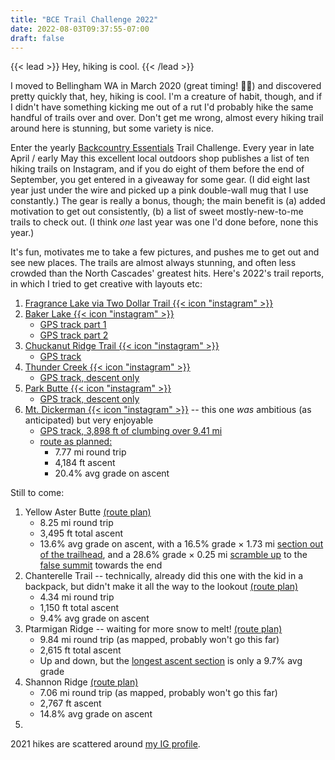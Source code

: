 ```yaml
---
title: "BCE Trail Challenge 2022"
date: 2022-08-03T09:37:55-07:00
draft: false
---
```


{{< lead >}}
Hey, hiking is cool.
{{< /lead >}}

I moved to Bellingham WA in March 2020 (great timing! 🦠😷) and discovered pretty quickly that, hey, hiking is cool. I'm a creature of habit, though, and if I didn't have something kicking me out of a rut I'd probably hike the same handful of trails over and over. Don't get me wrong, almost every hiking trail around here is stunning, but some variety is nice.

Enter the yearly [Backcountry Essentials](https://backcountryessentials.net) Trail Challenge. Every year in late April / early May this excellent local outdoors shop publishes a list of ten hiking trails on Instagram, and if you do eight of them before the end of September, you get entered in a giveaway for some gear. (I did eight last year just under the wire and picked up a pink double-wall mug that I use constantly.) The gear is really a bonus, though; the main benefit is (a) added motivation to get out consistently, (b) a list of sweet mostly-new-to-me trails to check out. (I think *one* last year was one I'd done before, none this year.)

It's fun, motivates me to take a few pictures, and pushes me to get out and see new places. The trails are almost always stunning, and often less crowded than the North Cascades' greatest hits. Here's 2022's trail reports, in which I tried to get creative with layouts etc:

1. [Fragrance Lake via Two Dollar Trail {{< icon "instagram" >}}](https://www.instagram.com/p/Cd4DFmJPYK9/)
2. [Baker Lake {{< icon "instagram" >}}](https://www.instagram.com/p/CfpCAE1PUwr/)
   - [GPS track part 1](https://www.gaiagps.com/map/?loc=15.2/-121.6780/48.6524&pubLink=52TWvWfCsYsu5sCc0ebriT8J&trackId=22e0f9654e2099e3f882614705c917ec)
   - [GPS track part 2](https://www.gaiagps.com/map/?loc=15.2/-121.6780/48.6524&pubLink=52TWvWfCsYsu5sCc0ebriT8J&trackId=22e0f9654e2099e3f882614705c917ec)
3. [Chuckanut Ridge Trail {{< icon "instagram" >}}](https://www.instagram.com/p/CfP3g9DJ0JH/)
   - [GPS track](https://www.gaiagps.com/map/?loc=14.3/-122.4922/48.6893&pubLink=VmXZI9c2DFuIngWc0djOhBaO&trackId=b54e7c5b56eedf04fe62b7afb8d5aad2)
4. [Thunder Creek {{< icon "instagram" >}}](https://www.instagram.com/p/Cf2CmNxvoUs/)
   - [GPS track, descent only](https://www.gaiagps.com/map/?loc=13.0/-121.0960/48.6543&pubLink=VeIiz57feK1C9xjAd12UmW8y&trackId=006d9a8dcc7355ec893778f671b4573d)
5. [Park Butte {{< icon "instagram" >}}](https://www.instagram.com/p/CgvpmF6uF1J/)
   - [GPS track, descent only](https://www.gaiagps.com/map/?loc=14.3/-121.8405/48.7121&pubLink=eor1ONrUz8CWxnATfyyVBe9D&trackId=16de681c340c18079e1017ff177ee2d9)
6. [Mt. Dickerman {{< icon "instagram" >}}](https://www.instagram.com/p/ChX9lS7Pz7p/) -- this one _was_ ambitious (as anticipated) but very enjoyable
   - [GPS track, 3,898 ft of clumbing over 9.41 mi](https://www.gaiagps.com/map/?loc=14.0/-121.4907/48.0603&pubLink=x0OaLmEYWfqMCuNLdBtYygwz&trackId=02b653f34a09a84fd3d18c0591abbc64)
   - [route as planned:](https://www.gaiagps.com/map/?loc=16.7/-121.4731/48.0677&pubLink=AEodvXVtUtfR66FXSjDUfVMV&trackId=fbc85b3e-9cd8-4916-b2b8-1f1a80150918)
     - 7.77 mi round trip
     - 4,184 ft ascent
     - 20.4% avg grade on ascent


Still to come:
1. Yellow Aster Butte [(route plan)](https://www.gaiagps.com/map/?loc=8.1/-122.3481/48.4965&pubLink=LzLVBZsmhs6afqVtCHi7M8E8&trackId=545fcc03-da05-4913-8750-af4d400cc775)
   - 8.25 mi round trip
   - 3,495 ft total ascent
   - 13.6% avg grade on ascent, with a 16.5% grade × 1.73 mi [section out of the trailhead](https://www.gaiagps.com/map/?loc=14.7/-121.6890/48.9483&pubLink=nVQ3Ox9QtEyt6MELBwsKHIM6&trackId=4b78b802-1f58-4c9d-aecd-153f89e5e4b1), and a 28.6% grade × 0.25 mi [scramble up](https://www.gaiagps.com/map/?loc=14.7/-121.6890/48.9483&pubLink=xB2z0Ih3Sg940ftmcYuVmnwP&trackId=82cfe544-04ea-41b3-97d6-f4a51d3aa30d) to the [false summit](https://www.gaiagps.com/map/?loc=16.8/-121.6830/48.9514&layer=GaiaTopoRasterFeet&osmData=%7B%22type%22%3A%22osm%22%2C%22title%22%3A%22Peak%206178%22%2C%22lngLat%22%3A%7B%22lng%22%3A-121.6830335854519%2C%22lat%22%3A48.950090235515745%7D%2C%22properties%22%3A%7B%22class%22%3A%22summit%22%2C%22ele_feet%22%3A6178%2C%22ele_meters%22%3A1883%2C%22osm_id%22%3A9007276892%2C%22symbol%22%3A%22%EE%A4%AB%22%2C%22type%22%3A%22peak%22%2C%22geometry%22%3A%7B%22type%22%3A%22Point%22%2C%22coordinates%22%3A%5B-121.68304681777954%2C48.9501405179677%5D%7D%7D%2C%22osmId%22%3A9007276892%2C%22mapboxLayerId%22%3A%22GaiaTopoRasterFeet__peak-unnamed-font%22%7D) towards the end
2. Chanterelle Trail -- technically, already did this one with the kid in a backpack, but didn't make it all the way to the lookout [(route plan)](https://www.gaiagps.com/map/?loc=8.1/-122.3481/48.4965&pubLink=TiDOdaOdfuanfS3ZzNtaKBLp&trackId=5784ba80aef80c15888823a9ead97824)
   - 4.34 mi round trip
   - 1,150 ft total ascent
   - 9.4% avg grade on ascent
3. Ptarmigan Ridge -- waiting for more snow to melt! [(route plan)](https://www.gaiagps.com/map/?loc=8.1/-122.3481/48.4965&pubLink=du3rQPLKbtx7JzAJ4jagfU7e&trackId=ee70b3ce-88cb-45f0-bcee-7673dff53173)
   - 9.84 mi round trip (as mapped, probably won't go this far)
   - 2,615 ft total ascent
   - Up and down, but the [longest ascent section](https://www.gaiagps.com/map/?loc=14.0/-121.7433/48.8276&pubLink=RfM508CAe7XA7Oo50EkyFUb9&trackId=05ca9362-ba91-4952-8ea8-5bbd8213e60f) is only a 9.7% avg grade
4. Shannon Ridge [(route plan)](https://www.gaiagps.com/map/?loc=8.1/-122.3481/48.4965&pubLink=npmqtUMGfpUqSDf7OyMveZL2&trackId=d675009f-39ab-4635-b68a-6d1acfcf7b98)
   - 7.06 mi round trip (as mapped, probably won't go this far)
   - 2,767 ft ascent
   - 14.8% avg grade on ascent
5. 

2021 hikes are scattered around [my IG profile](https://www.instagram.com/supercres/).